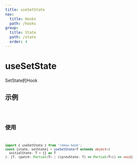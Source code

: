 ```yaml
---
title: useSetState
nav:
  title: Hooks
  path: /hooks
group:
  title: State
  path: /state
  order: 4
---
```


# useSetState

SetState的Hook

## 示例

<code src="./demos/demo1.tsx"/>

## 使用

```typescript
import { useSetState } from 'remax-hook';
const [state, setState] = useSetState<T extends object>(
  initialState: T = {} as T
): [T, (patch: Partial<T> | ((prevState: T) => Partial<T>)) => void]
```



